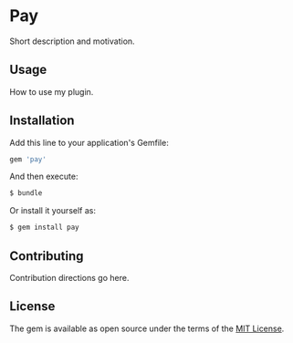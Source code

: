 # Pay
Short description and motivation.

## Usage
How to use my plugin.

## Installation
Add this line to your application's Gemfile:

```ruby
gem 'pay'
```

And then execute:
```bash
$ bundle
```

Or install it yourself as:
```bash
$ gem install pay
```

## Contributing
Contribution directions go here.

## License
The gem is available as open source under the terms of the [MIT License](https://opensource.org/licenses/MIT).
